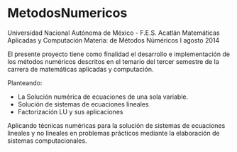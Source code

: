 MetodosNumericos
================

Universidad Nacional Autónoma de México - F.E.S. Acatlán
Matemáticas Aplicadas y Computación
Materia: de Métodos Núméricos I
agosto 2014

El presente proyecto tiene como finalidad el desarrollo e implementación de los métodos numéricos descritos en el temario
del tercer semestre de la carrera de matemáticas aplicadas y computación.

Planteando:

 * La Solución numérica de ecuaciones de una sola variable.
 * Solución de sistemas de ecuaciones lineales
 * Factorización LU y sus aplicaciones
 
 Aplicando técnicas numéricas para la solución de sistemas de ecuaciones lineales y no 
lineales en problemas prácticos mediante la elaboración de sistemas computacionales.



